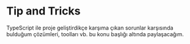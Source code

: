 # Tip and Tricks

TypeScript ile proje geliştirdikçe karşıma çıkan sorunlar karşısında bulduğum çözümleri, toolları vb. bu konu başlığı altında paylaşacağım.

